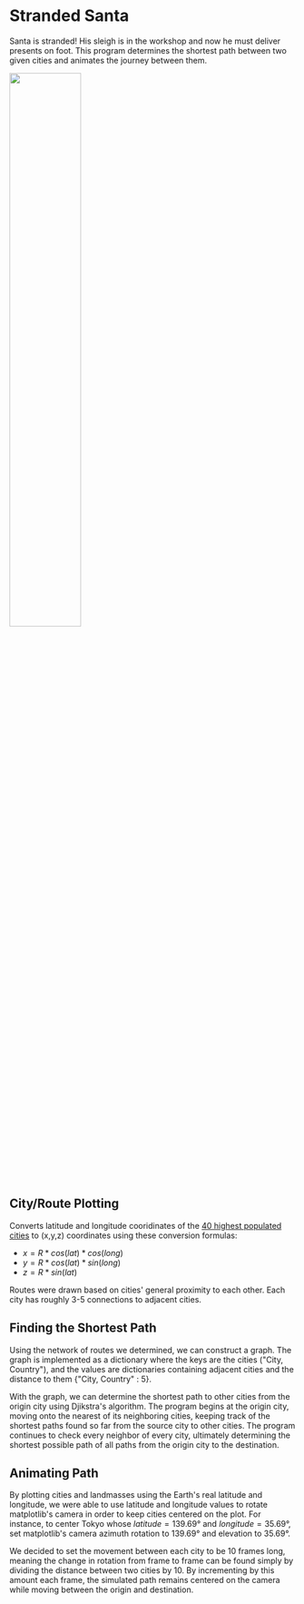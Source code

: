 # Stranded Santa

Santa is stranded! His sleigh is in the workshop and now he must deliver presents on foot. 
This program determines the shortest path between two given cities and animates the journey between them.

<img src=https://media.giphy.com/media/KgBosvIkQs7al4TVXx/giphy.gif width=50%>

## City/Route Plotting
Converts latitude and longitude cooridinates of the [40 highest populated cities](https://en.wikipedia.org/wiki/List_of_largest_cities) to (x,y,z) coordinates using these conversion formulas:
  - $x = R * cos(lat) * cos(long)$
  - $y = R * cos(lat) * sin(long)$
  - $z = R * sin(lat)$

Routes were drawn based on cities' general proximity to each other. Each city has roughly 3-5 connections to adjacent cities.

## Finding the Shortest Path
Using the network of routes we determined, we can construct a graph. The graph is implemented as a dictionary where the keys are the cities ("City, Country"), and the values are dictionaries containing adjacent cities and the distance to them {"City, Country" : 5}.

With the graph, we can determine the shortest path to other cities from the origin city using Djikstra's algorithm. The program begins at the origin city, moving onto the nearest of its neighboring cities, keeping track of the shortest paths found so far from the source city to other cities. The program continues to check every neighbor of every city, ultimately determining the shortest possible path of all paths from the origin city to the destination.

## Animating Path
By plotting cities and landmasses using the Earth's real latitude and longitude, we were able to use latitude and longitude values to rotate matplotlib's camera in order to keep cities centered on the plot. For instance, to center Tokyo whose $latitude = 139.69°$ and $longitude = 35.69°$, set matplotlib's camera azimuth rotation to 139.69° and elevation to 35.69°.

We decided to set the movement between each city to be 10 frames long, meaning the change in rotation from frame to frame can be found simply by dividing the distance between two cities by 10. By incrementing by this amount each frame, the simulated path remains centered on the camera while moving between the origin and destination.
